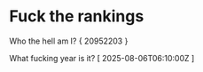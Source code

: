 # Fuck the rankings

Who the hell am I?
{ 20952203 }

What fucking year is it?
[ 2025-08-06T06:10:00Z ]
